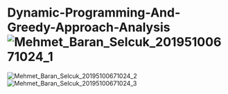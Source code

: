 # Dynamic-Programming-And-Greedy-Approach-Analysis![Mehmet_Baran_Selcuk_20195100671024_1](https://user-images.githubusercontent.com/117461232/223505323-c4531bbf-49b6-480c-9a7b-a1f4e61461cf.jpg)
![Mehmet_Baran_Selcuk_20195100671024_2](https://user-images.githubusercontent.com/117461232/223505327-ac799cfe-36a0-4d2f-b49c-1667f3cd3289.jpg)
![Mehmet_Baran_Selcuk_20195100671024_3](https://user-images.githubusercontent.com/117461232/223505334-d58e0175-b70d-48e4-a136-a37d28d178e8.jpg)
